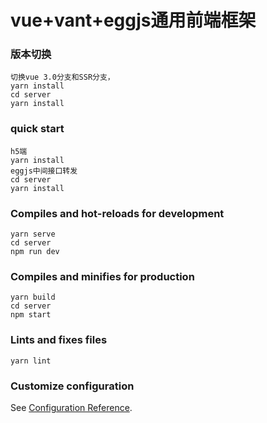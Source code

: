 # vue+vant+eggjs通用前端框架
### 版本切换
```
切换vue 3.0分支和SSR分支，
yarn install
cd server
yarn install
```
### quick start
```
h5端
yarn install
eggjs中间接口转发
cd server
yarn install
```

### Compiles and hot-reloads for development
```
yarn serve
cd server
npm run dev
```

### Compiles and minifies for production
```
yarn build
cd server
npm start
```

### Lints and fixes files
```
yarn lint
```

### Customize configuration
See [Configuration Reference](https://cli.vuejs.org/config/).
